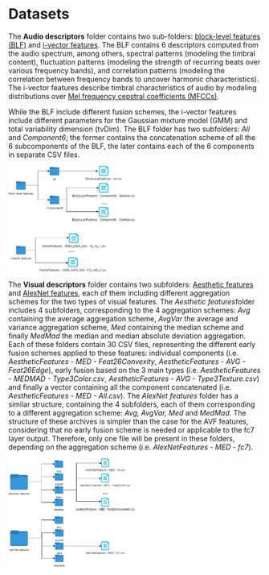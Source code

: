 # Datasets

The <b>Audio descriptors</b> folder contains two sub-folders: <a href="http://www.cp.jku.at/people/schedl/Research/Publications/pdf/seyerlehner_smc_2010.pdf" target="_blank">block-level features (BLF)</a> and <a href="http://www.cp.jku.at/people/schedl/Research/Publications/pdf/eghbal-zadeh_ismir_2015.pdf" target="_blank">i-vector features</a>. The BLF contains 6 descriptors computed from the audio spectrum, among others, spectral patterns (modeling the timbral content), fluctuation patterns (modeling the strength of recurring beats over various frequency bands), and correlation patterns (modeling the correlation between frequency bands to uncover harmonic characteristics). The i-vector features describe timbral characteristics of audio by modeling distributions over <a href="http://musicweb.ucsd.edu/~sdubnov/CATbox/Reader/logan00mel.pdf" target="_blank">Mel frequency cepstral coefficients (MFCCs)</a>.

While the BLF include different fusion schemes, the i-vector features include different parameters for the Gaussian mixture model (GMM) and total variability dimension (tvDim). The BLF folder has two subfolders: <i>All</i> and <i>Component6</i>; the former contains the concatenation scheme of all the 6 subcomponents of the BLF, the later contains each of the 6 components in separate CSV files.


<img src="Audio_folder.jpg" alt="MMTF-14K Audio" height="50%" width="50%">


The <b>Visual descriptors</b> folder contains two subfolders: <a href="https://peerj.com/articles/1390/" target="_blank">Aesthetic features</a> and <a href="https://papers.nips.cc/paper/4824-imagenet-classification-with-deep-convolutional-neural-networks.pdf" target="_blank">AlexNet features</a>, each of them including different aggregation schemes for the two types of visual features. The <i>Aesthetic features</i>folder includes 4 subfolders, corresponding to the 4 aggregation schemes: <i>Avg</i> containing the average aggregation scheme, <i>AvgVar</i> the average and variance aggregation scheme, <i>Med</i> containing the median scheme and finally <i>MedMad</i> the median and median absolute deviation aggregation. Each of these folders contain 30 CSV files, representing the different early fusion schemes applied to these features: individual components (i.e. <i>AestheticFeatures - MED - Feat26Convexity</i>, <i>AestheticFeatures - AVG - Feat26Edge</i>), early fusion based on the 3 main types (i.e. <i>AestheticFeatures - MEDMAD - Type3Color.csv</i>, <i>AestheticFeatures - AVG - Type3Texture.csv</i>) and finally a vector containing all the component concatenated (i.e. <i>AestheticFeatures - MED - All.csv</i>). The <i>AlexNet features</i> folder has a similar structure, containing the 4 subfolders, each of them corresponding to a different aggregation scheme: <i>Avg, AvgVar, Med</i> and <i>MedMad</i>. The structure of these archives is simpler than the case for the AVF features, considering that no early fusion scheme is needed or applicable to the fc7 layer output. Therefore, only one file will be present in these folders, depending on the aggregation scheme (i.e. <i>AlexNetFeatures - MED - fc7</i>).

<img src="Visual_features.jpg" alt="MMTF-14K Visual" height="50%" width="50%">

